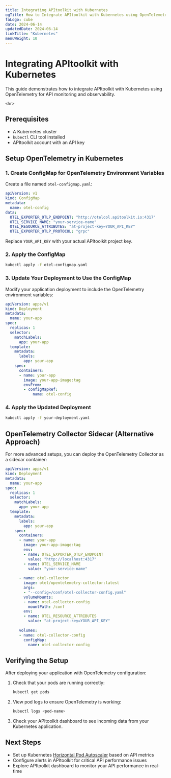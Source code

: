 ```yaml
---
title: Integrating APItoolkit with Kubernetes
ogTitle: How to Integrate APItoolkit with Kubernetes using OpenTelemetry
faLogo: cube
date: 2024-06-14
updatedDate: 2024-06-14
linkTitle: "Kubernetes"
menuWeight: 10
---
```


# Integrating APItoolkit with Kubernetes

This guide demonstrates how to integrate APItoolkit with Kubernetes using OpenTelemetry for API monitoring and observability.

```=html
<hr>
```

## Prerequisites

- A Kubernetes cluster
- `kubectl` CLI tool installed
- APItoolkit account with an API key

## Setup OpenTelemetry in Kubernetes

### 1. Create ConfigMap for OpenTelemetry Environment Variables

Create a file named `otel-configmap.yaml`:

```yaml
apiVersion: v1
kind: ConfigMap
metadata:
  name: otel-config
data:
  OTEL_EXPORTER_OTLP_ENDPOINT: "http://otelcol.apitoolkit.io:4317"
  OTEL_SERVICE_NAME: "your-service-name"
  OTEL_RESOURCE_ATTRIBUTES: "at-project-key=YOUR_API_KEY"
  OTEL_EXPORTER_OTLP_PROTOCOL: "grpc"
```

Replace `YOUR_API_KEY` with your actual APItoolkit project key.

### 2. Apply the ConfigMap

```bash
kubectl apply -f otel-configmap.yaml
```

### 3. Update Your Deployment to Use the ConfigMap

Modify your application deployment to include the OpenTelemetry environment variables:

```yaml
apiVersion: apps/v1
kind: Deployment
metadata:
  name: your-app
spec:
  replicas: 1
  selector:
    matchLabels:
      app: your-app
  template:
    metadata:
      labels:
        app: your-app
    spec:
      containers:
      - name: your-app
        image: your-app-image:tag
        envFrom:
        - configMapRef:
            name: otel-config
```

### 4. Apply the Updated Deployment

```bash
kubectl apply -f your-deployment.yaml
```

## OpenTelemetry Collector Sidecar (Alternative Approach)

For more advanced setups, you can deploy the OpenTelemetry Collector as a sidecar container:

```yaml
apiVersion: apps/v1
kind: Deployment
metadata:
  name: your-app
spec:
  replicas: 1
  selector:
    matchLabels:
      app: your-app
  template:
    metadata:
      labels:
        app: your-app
    spec:
      containers:
      - name: your-app
        image: your-app-image:tag
        env:
        - name: OTEL_EXPORTER_OTLP_ENDPOINT
          value: "http://localhost:4317"
        - name: OTEL_SERVICE_NAME
          value: "your-service-name"
        
      - name: otel-collector
        image: otel/opentelemetry-collector:latest
        args:
        - "--config=/conf/otel-collector-config.yaml"
        volumeMounts:
        - name: otel-collector-config
          mountPath: /conf
        env:
        - name: OTEL_RESOURCE_ATTRIBUTES
          value: "at-project-key=YOUR_API_KEY"
      
      volumes:
      - name: otel-collector-config
        configMap:
          name: otel-collector-config
```

## Verifying the Setup

After deploying your application with OpenTelemetry configuration:

1. Check that your pods are running correctly:
   ```bash
   kubectl get pods
   ```

2. View pod logs to ensure OpenTelemetry is working:
   ```bash
   kubectl logs <pod-name>
   ```

3. Check your APItoolkit dashboard to see incoming data from your Kubernetes application.

## Next Steps

- Set up Kubernetes [Horizontal Pod Autoscaler](https://kubernetes.io/docs/tasks/run-application/horizontal-pod-autoscale/) based on API metrics
- Configure alerts in APItoolkit for critical API performance issues
- Explore APItoolkit dashboard to monitor your API performance in real-time